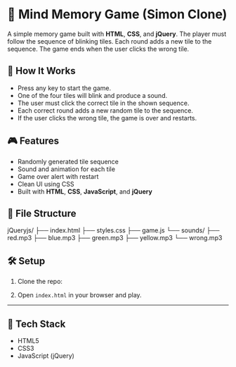 # 🧠 Mind Memory Game (Simon Clone)

A simple memory game built with **HTML**, **CSS**, and **jQuery**. The player must follow the sequence of blinking tiles. Each round adds a new tile to the sequence. The game ends when the user clicks the wrong tile.

## 🚀 How It Works

- Press any key to start the game.
- One of the four tiles will blink and produce a sound.
- The user must click the correct tile in the shown sequence.
- Each correct round adds a new random tile to the sequence.
- If the user clicks the wrong tile, the game is over and restarts.

## 🎮 Features

- Randomly generated tile sequence
- Sound and animation for each tile
- Game over alert with restart
- Clean UI using CSS
- Built with **HTML**, **CSS**, **JavaScript**, and **jQuery**

## 📂 File Structure
jQueryjs/
├── index.html
├── styles.css
├── game.js
└── sounds/
├── red.mp3
├── blue.mp3
├── green.mp3
├── yellow.mp3
└── wrong.mp3


## 🛠️ Setup

1. Clone the repo:

2. Open `index.html` in your browser and play.

---

## 📌 Tech Stack

- HTML5
- CSS3
- JavaScript (jQuery)
